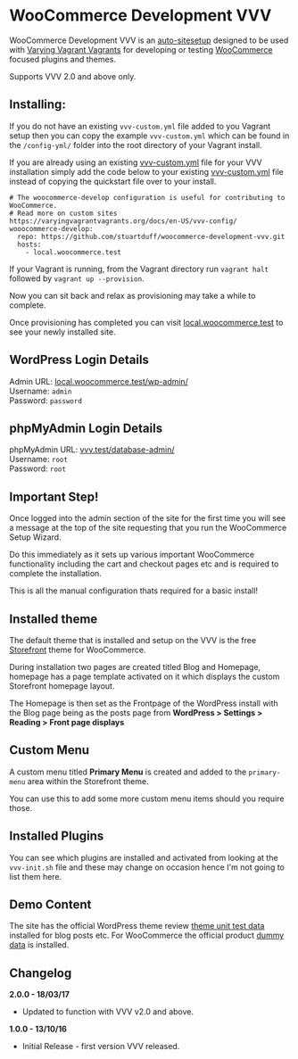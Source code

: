 # WooCommerce Development VVV

WooCommerce Development VVV is an [auto-sitesetup](https://github.com/Varying-Vagrant-Vagrants/VVV/wiki/Auto-site-Setup) designed to be used with [Varying Vagrant Vagrants](https://github.com/Varying-Vagrant-Vagrants/VVV) for developing or testing [WooCommerce](https://woocommerce.com) focused plugins and themes.

Supports VVV 2.0 and above only.

## Installing:

If you do not have an existing `vvv-custom.yml` file added to you Vagrant setup then you can copy the example `vvv-custom.yml` which can be found in the `/config-yml/` folder into the root directory of your Vagrant install.

If you are already using an existing [vvv-custom.yml](https://varyingvagrantvagrants.org/docs/en-US/vvv-config/) file for your VVV installation simply add the code below to your existing [vvv-custom.yml](https://varyingvagrantvagrants.org/docs/en-US/vvv-config/) file instead of copying the quickstart file over to your install.

```
# The woocommerce-develop configuration is useful for contributing to WooCommerce.
# Read more on custom sites https://varyingvagrantvagrants.org/docs/en-US/vvv-config/
wooocommerce-develop:
  repo: https://github.com/stuartduff/woocommerce-development-vvv.git
  hosts:
    - local.woocommerce.test
```

If your Vagrant is running, from the Vagrant directory run `vagrant halt` followed by `vagrant up --provision`.

Now you can sit back and relax as provisioning may take a while to complete.

Once provisioning has completed you can visit [local.woocommerce.test](http://local.woocommerce.test/) to see your newly installed site.

## WordPress Login Details

Admin URL: [local.woocommerce.test/wp-admin/](http://local.woocommerce.test/wp-admin/) </br>
Username: `admin` </br>
Password: `password`

## phpMyAdmin Login Details

phpMyAdmin URL: [vvv.test/database-admin/](http://vvv.test/database-admin/) </br>
Username: `root` </br>
Password: `root`

## Important Step!
Once logged into the admin section of the site for the first time you will see a message at the top of the site requesting that you run the WooCommerce Setup Wizard.

Do this immediately as it sets up various important WooCommerce functionality including the cart and checkout pages etc and is required to complete the installation.

This is all the manual configuration thats required for a basic install!

## Installed theme
The default theme that is installed and setup on the VVV is the free [Storefront](https://woocommerce.com/storefront/) theme for WooCommerce.

During installation two pages are created titled Blog and Homepage, homepage has a page template activated on it which displays the custom Storefront homepage layout.

The Homepage is then set as the Frontpage of the WordPress install with the Blog page being as the posts page from **WordPress > Settings > Reading >
Front page displays**

## Custom Menu
A custom menu titled **Primary Menu** is created and added to the `primary-menu` area within the Storefront theme.

You can use this to add some more custom menu items should you require those.

## Installed Plugins
You can see which plugins are installed and activated from looking at the `vvv-init.sh` file and these may change on occasion hence I'm not going to list them here.

## Demo Content
The site has the official WordPress theme review [theme unit test data](https://codex.wordpress.org/Theme_Unit_Test) installed for blog posts etc. For WooCommerce the official product [dummy data](https://github.com/woocommerce/woocommerce/blob/master/dummy-data/dummy-data.xml) is installed.

## Changelog

**2.0.0 - 18/03/17**
* Updated to function with VVV v2.0 and above.

**1.0.0 - 13/10/16**
* Initial Release - first version VVV released.
